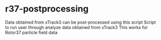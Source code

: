 # r37-postprocessing
Data obtained from xTrack3 can be post-processed using this script
Script to run user through analyze data obtained from xTrack3
This works for Rotor37 particle field data

